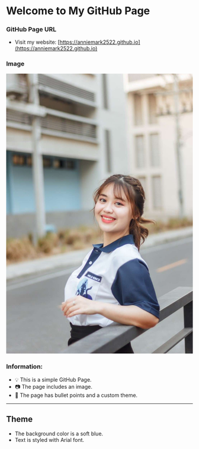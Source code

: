 # Welcome to My GitHub Page

### GitHub Page URL
- Visit my website: [https://anniemark2522.github.io](https://anniemark2522.github.io)

### Image
![Image](assets/image/picture.jpg)

### Information:
- 💡 This is a simple GitHub Page.
- 📷 The page includes an image.
- 📑 The page has bullet points and a custom theme.

---

## Theme
- The background color is a soft blue.
- Text is styled with Arial font.
